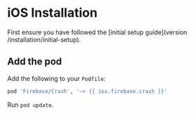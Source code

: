 # iOS Installation

First ensure you have followed the [initial setup guide](version /installation/initial-setup).

## Add the pod

Add the following to your `Podfile`:

```ruby
pod 'Firebase/Crash', '~> {{ ios.firebase.crash }}'
```

Run `pod update`.
